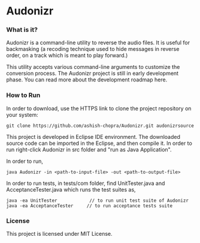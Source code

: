 Audonizr
========


### What is it?

Audonizr is a command-line utility to reverse the audio files. It is useful for backmasking (a recoding technique used to hide messages in reverse order, on a track which is meant to play forward.)

This utility accepts various command-line arguments to customize the conversion process.
The Audonizr project is still in early development phase. You can read more about the development roadmap here.


### How to Run 

In order to download, use the HTTPS link to clone the project repository on your system:
  
    git clone https://github.com/ashish-chopra/Audonizr.git audonizrsource

This project is developed in Eclipse IDE environment. The downloaded source code can be imported in the Eclipse, and then compile it. In order to run right-click Audonizr in src folder and "run as Java Application".

In order to run,

    java Audonizr -in <path-to-input-file> -out <path-to-output-file>

In order to run tests, in tests/com folder, find UnitTester.java and AcceptanceTester.java which runs the test suites as, 

    java -ea UnitTester            // to run unit test suite of Audonizr
    java -ea AcceptanceTester     // to run acceptance tests suite
    
    
### License

This project is licensed under MIT License.

